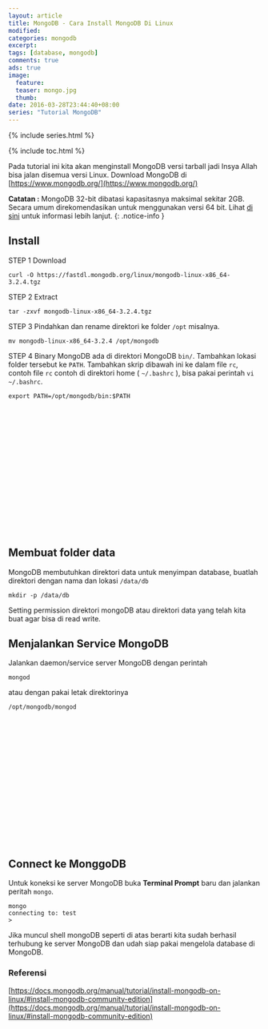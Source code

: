 ```yaml
---
layout: article
title: MongoDB - Cara Install MongoDB Di Linux
modified:
categories: mongodb
excerpt:
tags: [database, mongodb]
comments: true
ads: true
image:
  feature:
  teaser: mongo.jpg
  thumb:
date: 2016-03-28T23:44:40+08:00
series: "Tutorial MongoDB"
---
```


{% include series.html %}

{% include toc.html %}

Pada tutorial ini kita akan menginstall MongoDB versi tarball jadi Insya Allah bisa jalan disemua versi Linux. Download MongoDB di [https://www.mongodb.org/](https://www.mongodb.org/)

**Catatan :** MongoDB 32-bit dibatasi kapasitasnya maksimal sekitar 2GB. Secara umum direkomendasikan untuk menggunakan versi 64 bit. Lihat [di sini](http://blog.mongodb.org/post/137788967/32-bit-limitations?_ga=1.163862907.539163629.1459176855) untuk informasi lebih lanjut.
{: .notice-info }

## Install

STEP 1 Download

```
curl -O https://fastdl.mongodb.org/linux/mongodb-linux-x86_64-3.2.4.tgz
```

STEP 2 Extract

```
tar -zxvf mongodb-linux-x86_64-3.2.4.tgz
```

STEP 3 Pindahkan dan rename direktori ke folder `/opt` misalnya.

```
mv mongodb-linux-x86_64-3.2.4 /opt/mongodb
```

STEP 4 Binary MongoDB ada di direktori MongoDB `bin/`. Tambahkan lokasi folder tersebut ke `PATH`.
       Tambahkan skrip dibawah ini ke dalam file `rc`, contoh file `rc` contoh di direktori home  ( `~/.bashrc` ), bisa pakai perintah `vi ~/.bashrc`.

```
export PATH=/opt/mongodb/bin:$PATH
```

<center><script async src="//pagead2.googlesyndication.com/pagead/js/adsbygoogle.js"></script><!-- BOX--><ins class="adsbygoogle"  style="display:inline-block;width:300px;height:250px" data-ad-client="ca-pub-4504493660273886" data-ad-slot="1638134271"></ins><script>(adsbygoogle = window.adsbygoogle || []).push({});</script></center>

## Membuat folder data

MongoDB membutuhkan direktori data untuk menyimpan database, buatlah direktori dengan nama dan lokasi `/data/db`

```
mkdir -p /data/db
```

Setting permission direktori mongoDB atau direktori data yang telah kita buat agar bisa di read write.


## Menjalankan Service MongoDB

Jalankan daemon/service server MongoDB dengan perintah

```
mongod
```

atau dengan pakai letak direktorinya

```
/opt/mongodb/mongod
```

<center><script async src="//pagead2.googlesyndication.com/pagead/js/adsbygoogle.js"></script><!-- BOX--><ins class="adsbygoogle"  style="display:inline-block;width:300px;height:250px" data-ad-client="ca-pub-4504493660273886" data-ad-slot="1638134271"></ins><script>(adsbygoogle = window.adsbygoogle || []).push({});</script></center>

## Connect ke MonggoDB

Untuk koneksi ke server MongoDB buka **Terminal Prompt** baru dan jalankan peritah `mongo`.

```
mongo
connecting to: test
>
```
Jika muncul shell mongoDB seperti di atas berarti kita sudah berhasil terhubung ke server MongoDB dan udah siap pakai mengelola database di MongoDB.

### Referensi

[https://docs.mongodb.org/manual/tutorial/install-mongodb-on-linux/#install-mongodb-community-edition](https://docs.mongodb.org/manual/tutorial/install-mongodb-on-linux/#install-mongodb-community-edition)
